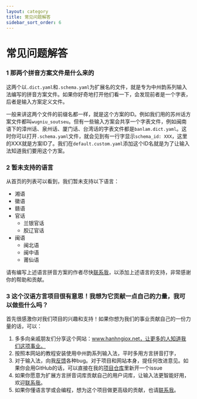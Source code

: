 ```yaml
---
layout: category
title: 常见问题解答
sidebar_sort_order: 6
---
```


# 常见问题解答

### 1 那两个拼音方案文件是什么来的

这两个以`.dict.yaml`和`.schema.yaml`为扩展名的文件，就是专为中州韵系列输入法编写的拼音方案文件。如果你好奇地打开他们看一下，会发现前者是一个字表，后者是输入方案定义文件。

一般来讲这两个文件的前缀名都一样，就是这个方案的ID。例如我们用的苏州话方案文件都叫`wugniu_soutseu`。但有一些输入方案会共享一个字表文件，例如闽南语下的漳州话、泉州话、厦门话、台湾话的字表文件都是`banlam.dict.yaml`。这时你可以打开`.schema.yaml`文件，就会见到有一行字显示`schema_id: XXX`，这里的XXX就是方案ID了。我们在`default.custom.yaml`添加这个ID名就是为了让输入法知道我们要用这个方案。

### 2 暂未支持的语言

从首页的列表可以看到，我们暂未支持以下语言：

- 湘语
- 徽语
- 赣语
- 官话
  - 兰银官话
  - 胶辽官话
- 闽语
  - 闽北语
  - 闽中语
  - 莆仙语

请有编写上述语言拼音方案的作者尽快[联系我](mailto:laubonghaudoi@icloud.com)，以添加上述语言的支持，非常感谢你的帮助和贡献。

### 3 这个汉语方言项目很有意思！我想为它贡献一点自己的力量，我可以做些什么吗？

首先很感激你对我们项目的兴趣和支持！如果你想为我们的事业贡献自己的一份力量的话，可以：

1. 多多向亲戚朋友们分享这个网站：www.hanhngiox.net，让更多的人知道我们这项事业。
2. 按照本网站的教程安装使用中州韵系列输入法，平时多用方言拼音打字，
3. 对于输入法，向我[反馈](mailto:laubonghaudoi@icloud.com)各种bug。对于项目和网站本身，提任何改进意见。如果你会用GitHub的话，可以直接在我的[项目仓库](https://github.com/laubonghaudoi/Chinese_Rime/issues)里新开一个issue
4. 如果你愿意为扩展方言拼音词库贡献自己的用户词库，让输入法更智能好用，欢迎[联系我](mailto:laubonghaudoi@icloud.com)。
5. 如果你懂语言学或会编程，想为这个项目做更高级的贡献，也请[联系我](mailto:laubonghaudoi@icloud.com)。